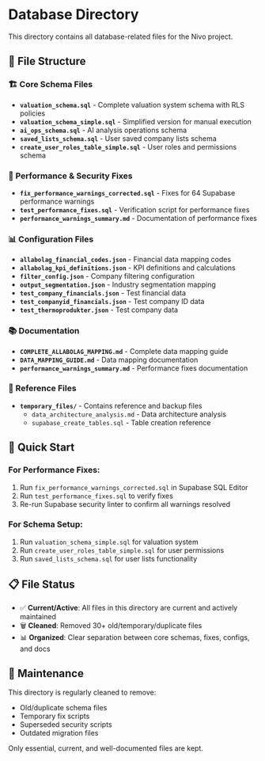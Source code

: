# Database Directory

This directory contains all database-related files for the Nivo project.

## 📁 File Structure

### 🏗️ Core Schema Files
- **`valuation_schema.sql`** - Complete valuation system schema with RLS policies
- **`valuation_schema_simple.sql`** - Simplified version for manual execution
- **`ai_ops_schema.sql`** - AI analysis operations schema
- **`saved_lists_schema.sql`** - User saved company lists schema
- **`create_user_roles_table_simple.sql`** - User roles and permissions schema

### 🔧 Performance & Security Fixes
- **`fix_performance_warnings_corrected.sql`** - Fixes for 64 Supabase performance warnings
- **`test_performance_fixes.sql`** - Verification script for performance fixes
- **`performance_warnings_summary.md`** - Documentation of performance fixes

### 📊 Configuration Files
- **`allabolag_financial_codes.json`** - Financial data mapping codes
- **`allabolag_kpi_definitions.json`** - KPI definitions and calculations
- **`filter_config.json`** - Company filtering configuration
- **`output_segmentation.json`** - Industry segmentation mapping
- **`test_company_financials.json`** - Test financial data
- **`test_companyid_financials.json`** - Test company ID data
- **`test_thermoprodukter.json`** - Test company data

### 📚 Documentation
- **`COMPLETE_ALLABOLAG_MAPPING.md`** - Complete data mapping guide
- **`DATA_MAPPING_GUIDE.md`** - Data mapping documentation
- **`performance_warnings_summary.md`** - Performance fixes documentation

### 📂 Reference Files
- **`temporary_files/`** - Contains reference and backup files
  - `data_architecture_analysis.md` - Data architecture analysis
  - `supabase_create_tables.sql` - Table creation reference

## 🚀 Quick Start

### For Performance Fixes:
1. Run `fix_performance_warnings_corrected.sql` in Supabase SQL Editor
2. Run `test_performance_fixes.sql` to verify fixes
3. Re-run Supabase security linter to confirm all warnings resolved

### For Schema Setup:
1. Run `valuation_schema_simple.sql` for valuation system
2. Run `create_user_roles_table_simple.sql` for user permissions
3. Run `saved_lists_schema.sql` for user lists functionality

## 📋 File Status

- ✅ **Current/Active**: All files in this directory are current and actively maintained
- 🗑️ **Cleaned**: Removed 30+ old/temporary/duplicate files
- 📊 **Organized**: Clear separation between core schemas, fixes, configs, and docs

## 🔄 Maintenance

This directory is regularly cleaned to remove:
- Old/duplicate schema files
- Temporary fix scripts
- Superseded security scripts
- Outdated migration files

Only essential, current, and well-documented files are kept.
